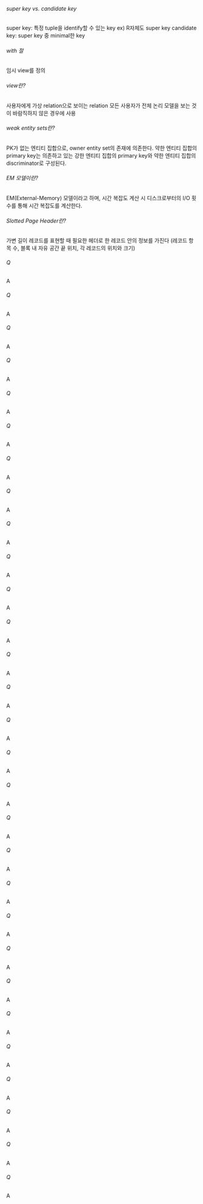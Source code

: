 ###### super key vs. candidate key
super key: 특정 tuple을 identify할 수 있는 key ex) R자체도 super key
candidate key: super key 중 minimal한 key
###### with 절
임시 view를 정의
###### view란?
사용자에게 가상 relation으로 보이는 relation
모든 사용자가 전체 논리 모델을 보는 것이 바람직하지 않은 경우에 사용
###### weak entity sets란?
PK가 없는 엔티티 집합으로, owner entity set의 존재에 의존한다.
약한 엔티티 집합의 primary key는 의존하고 있는 강한 엔티티 집합의 primary key와 약한 엔티티 집합의 discriminator로 구성된다.
###### EM 모델이란?
EM(External-Memory) 모델이라고 하며, 시간 복잡도 계산 시 디스크로부터의 I/O 횟수를 통해 시간 복잡도를 계산한다.
###### Slotted Page Header란?
가변 길이 레코드를 표현할 때 필요한 헤더로 한 레코드 안의 정보를 가진다 (레코드 항목 수, 블록 내 자유 공간 끝 위치,                                            각 레코드의 위치와 크기)
###### Q
A
###### Q
A
###### Q
A
###### Q
A
###### Q
A
###### Q
A
###### Q
A
###### Q
A
###### Q
A
###### Q
A
###### Q
A
###### Q
A
###### Q
A
###### Q
A
###### Q
A
###### Q
A
###### Q
A
###### Q
A
###### Q
A
###### Q
A
###### Q
A
###### Q
A
###### Q
A
###### Q
A
###### Q
A
###### Q
A
###### Q
A
###### Q
A
###### Q
A
